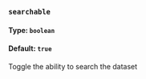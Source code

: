 ### `searchable`
#### Type: `boolean`
#### Default: `true`

Toggle the ability to search the dataset